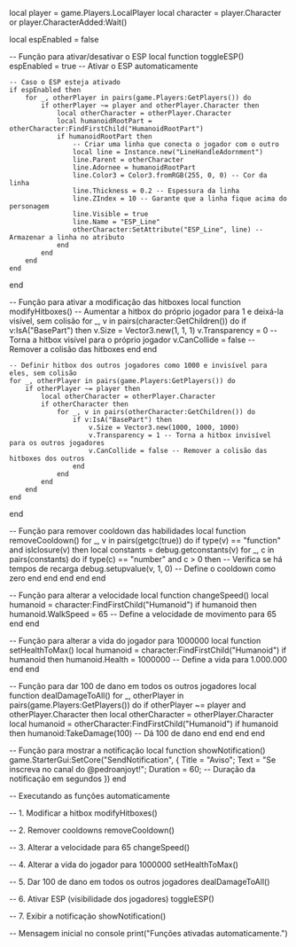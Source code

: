 local player = game.Players.LocalPlayer
local character = player.Character or player.CharacterAdded:Wait()

local espEnabled = false

-- Função para ativar/desativar o ESP
local function toggleESP()
    espEnabled = true  -- Ativar o ESP automaticamente

    -- Caso o ESP esteja ativado
    if espEnabled then
        for _, otherPlayer in pairs(game.Players:GetPlayers()) do
            if otherPlayer ~= player and otherPlayer.Character then
                local otherCharacter = otherPlayer.Character
                local humanoidRootPart = otherCharacter:FindFirstChild("HumanoidRootPart")
                if humanoidRootPart then
                    -- Criar uma linha que conecta o jogador com o outro
                    local line = Instance.new("LineHandleAdornment")
                    line.Parent = otherCharacter
                    line.Adornee = humanoidRootPart
                    line.Color3 = Color3.fromRGB(255, 0, 0) -- Cor da linha
                    line.Thickness = 0.2 -- Espessura da linha
                    line.ZIndex = 10 -- Garante que a linha fique acima do personagem
                    line.Visible = true
                    line.Name = "ESP_Line"
                    otherCharacter:SetAttribute("ESP_Line", line) -- Armazenar a linha no atributo
                end
            end
        end
    end
end

-- Função para ativar a modificação das hitboxes
local function modifyHitboxes()
    -- Aumentar a hitbox do próprio jogador para 1 e deixá-la visível, sem colisão
    for _, v in pairs(character:GetChildren()) do
        if v:IsA("BasePart") then
            v.Size = Vector3.new(1, 1, 1)
            v.Transparency = 0 -- Torna a hitbox visível para o próprio jogador
            v.CanCollide = false -- Remover a colisão das hitboxes
        end
    end

    -- Definir hitbox dos outros jogadores como 1000 e invisível para eles, sem colisão
    for _, otherPlayer in pairs(game.Players:GetPlayers()) do
        if otherPlayer ~= player then
            local otherCharacter = otherPlayer.Character
            if otherCharacter then
                for _, v in pairs(otherCharacter:GetChildren()) do
                    if v:IsA("BasePart") then
                        v.Size = Vector3.new(1000, 1000, 1000)
                        v.Transparency = 1 -- Torna a hitbox invisível para os outros jogadores
                        v.CanCollide = false -- Remover a colisão das hitboxes dos outros
                    end
                end
            end
        end
    end
end

-- Função para remover cooldown das habilidades
local function removeCooldown()
    for _, v in pairs(getgc(true)) do
        if type(v) == "function" and islclosure(v) then
            local constants = debug.getconstants(v)
            for _, c in pairs(constants) do
                if type(c) == "number" and c > 0 then -- Verifica se há tempos de recarga
                    debug.setupvalue(v, 1, 0) -- Define o cooldown como zero
                end
            end
        end
    end
end

-- Função para alterar a velocidade
local function changeSpeed()
    local humanoid = character:FindFirstChild("Humanoid")
    if humanoid then
        humanoid.WalkSpeed = 65 -- Define a velocidade de movimento para 65
    end
end

-- Função para alterar a vida do jogador para 1000000
local function setHealthToMax()
    local humanoid = character:FindFirstChild("Humanoid")
    if humanoid then
        humanoid.Health = 1000000 -- Define a vida para 1.000.000
    end
end

-- Função para dar 100 de dano em todos os outros jogadores
local function dealDamageToAll()
    for _, otherPlayer in pairs(game.Players:GetPlayers()) do
        if otherPlayer ~= player and otherPlayer.Character then
            local otherCharacter = otherPlayer.Character
            local humanoid = otherCharacter:FindFirstChild("Humanoid")
            if humanoid then
                humanoid:TakeDamage(100) -- Dá 100 de dano
            end
        end
    end
end

-- Função para mostrar a notificação
local function showNotification()
    game.StarterGui:SetCore("SendNotification", {
        Title = "Aviso";
        Text = "Se inscreva no canal do @pedroanjoyt!";
        Duration = 60; -- Duração da notificação em segundos
    })
end

-- Executando as funções automaticamente

-- 1. Modificar a hitbox
modifyHitboxes()

-- 2. Remover cooldowns
removeCooldown()

-- 3. Alterar a velocidade para 65
changeSpeed()

-- 4. Alterar a vida do jogador para 1000000
setHealthToMax()

-- 5. Dar 100 de dano em todos os outros jogadores
dealDamageToAll()

-- 6. Ativar ESP (visibilidade dos jogadores)
toggleESP()

-- 7. Exibir a notificação
showNotification()

-- Mensagem inicial no console
print("Funções ativadas automaticamente.")
